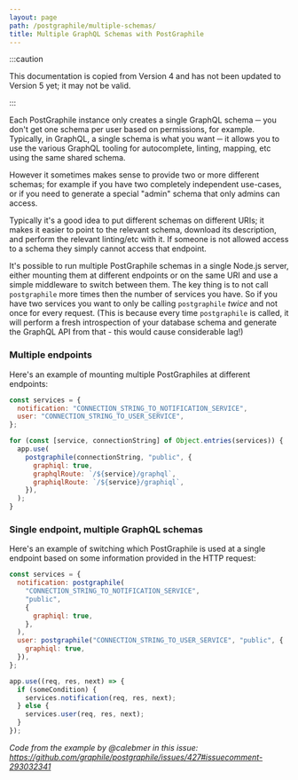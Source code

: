 ```yaml
---
layout: page
path: /postgraphile/multiple-schemas/
title: Multiple GraphQL Schemas with PostGraphile
---
```


:::caution

This documentation is copied from Version 4 and has not been updated to Version
5 yet; it may not be valid.

:::

Each ​PostGraphile instance only creates a single GraphQL schema ─ you don't get
one schema per user based on permissions, for example. Typically, in GraphQL, a
single schema is what you want ─ it allows you to use the various GraphQL
tooling for autocomplete, linting, mapping, etc using the same shared schema.

However it sometimes makes sense to provide two or more different schemas; for
example if you have two completely independent use-cases, or if you need to
generate a special "admin" schema that only admins can access.

Typically it's a good idea to put different schemas on different URIs; it makes
it easier to point to the relevant schema, download its description, and perform
the relevant linting/etc with it. If someone is not allowed access to a schema
they simply cannot access that endpoint.

It's possible to run multiple PostGraphile schemas in a single Node.js server,
either mounting them at different endpoints or on the same URI and use a simple
middleware to switch between them. The key thing is to not call `postgraphile`
more times then the number of services you have. So if you have two services you
want to only be calling `postgraphile` _twice_ and not once for every request.
(This is because every time `postgraphile` is called, it will perform a fresh
introspection of your database schema and generate the GraphQL API from that -
this would cause considerable lag!)

### Multiple endpoints

Here's an example of mounting multiple PostGraphiles at different endpoints:

```js
const services = {
  notification: "CONNECTION_STRING_TO_NOTIFICATION_SERVICE",
  user: "CONNECTION_STRING_TO_USER_SERVICE",
};

for (const [service, connectionString] of Object.entries(services)) {
  app.use(
    postgraphile(connectionString, "public", {
      graphiql: true,
      graphqlRoute: `/${service}/graphql`,
      graphiqlRoute: `/${service}/graphiql`,
    }),
  );
}
```

### Single endpoint, multiple GraphQL schemas

Here's an example of switching which PostGraphile is used at a single endpoint
based on some information provided in the HTTP request:

```js
const services = {
  notification: postgraphile(
    "CONNECTION_STRING_TO_NOTIFICATION_SERVICE",
    "public",
    {
      graphiql: true,
    },
  ),
  user: postgraphile("CONNECTION_STRING_TO_USER_SERVICE", "public", {
    graphiql: true,
  }),
};

app.use((req, res, next) => {
  if (someCondition) {
    services.notification(req, res, next);
  } else {
    services.user(req, res, next);
  }
});
```

_Code from the example by @calebmer in this issue:
https://github.com/graphile/postgraphile/issues/427#issuecomment-293032341_
